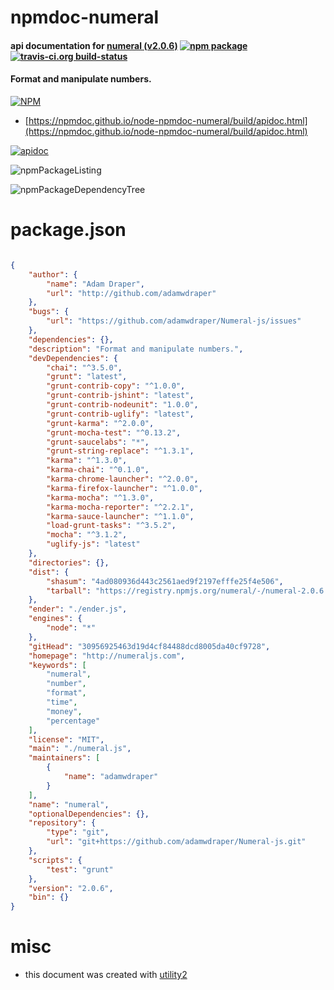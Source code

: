 # npmdoc-numeral

#### api documentation for  [numeral (v2.0.6)](http://numeraljs.com)  [![npm package](https://img.shields.io/npm/v/npmdoc-numeral.svg?style=flat-square)](https://www.npmjs.org/package/npmdoc-numeral) [![travis-ci.org build-status](https://api.travis-ci.org/npmdoc/node-npmdoc-numeral.svg)](https://travis-ci.org/npmdoc/node-npmdoc-numeral)

#### Format and manipulate numbers.

[![NPM](https://nodei.co/npm/numeral.png?downloads=true&downloadRank=true&stars=true)](https://www.npmjs.com/package/numeral)

- [https://npmdoc.github.io/node-npmdoc-numeral/build/apidoc.html](https://npmdoc.github.io/node-npmdoc-numeral/build/apidoc.html)

[![apidoc](https://npmdoc.github.io/node-npmdoc-numeral/build/screenCapture.buildCi.browser.%252Ftmp%252Fbuild%252Fapidoc.html.png)](https://npmdoc.github.io/node-npmdoc-numeral/build/apidoc.html)

![npmPackageListing](https://npmdoc.github.io/node-npmdoc-numeral/build/screenCapture.npmPackageListing.svg)

![npmPackageDependencyTree](https://npmdoc.github.io/node-npmdoc-numeral/build/screenCapture.npmPackageDependencyTree.svg)



# package.json

```json

{
    "author": {
        "name": "Adam Draper",
        "url": "http://github.com/adamwdraper"
    },
    "bugs": {
        "url": "https://github.com/adamwdraper/Numeral-js/issues"
    },
    "dependencies": {},
    "description": "Format and manipulate numbers.",
    "devDependencies": {
        "chai": "^3.5.0",
        "grunt": "latest",
        "grunt-contrib-copy": "^1.0.0",
        "grunt-contrib-jshint": "latest",
        "grunt-contrib-nodeunit": "1.0.0",
        "grunt-contrib-uglify": "latest",
        "grunt-karma": "^2.0.0",
        "grunt-mocha-test": "^0.13.2",
        "grunt-saucelabs": "*",
        "grunt-string-replace": "^1.3.1",
        "karma": "^1.3.0",
        "karma-chai": "^0.1.0",
        "karma-chrome-launcher": "^2.0.0",
        "karma-firefox-launcher": "^1.0.0",
        "karma-mocha": "^1.3.0",
        "karma-mocha-reporter": "^2.2.1",
        "karma-sauce-launcher": "^1.1.0",
        "load-grunt-tasks": "^3.5.2",
        "mocha": "^3.1.2",
        "uglify-js": "latest"
    },
    "directories": {},
    "dist": {
        "shasum": "4ad080936d443c2561aed9f2197efffe25f4e506",
        "tarball": "https://registry.npmjs.org/numeral/-/numeral-2.0.6.tgz"
    },
    "ender": "./ender.js",
    "engines": {
        "node": "*"
    },
    "gitHead": "30956925463d19d4cf84488dcd8005da40cf9728",
    "homepage": "http://numeraljs.com",
    "keywords": [
        "numeral",
        "number",
        "format",
        "time",
        "money",
        "percentage"
    ],
    "license": "MIT",
    "main": "./numeral.js",
    "maintainers": [
        {
            "name": "adamwdraper"
        }
    ],
    "name": "numeral",
    "optionalDependencies": {},
    "repository": {
        "type": "git",
        "url": "git+https://github.com/adamwdraper/Numeral-js.git"
    },
    "scripts": {
        "test": "grunt"
    },
    "version": "2.0.6",
    "bin": {}
}
```



# misc
- this document was created with [utility2](https://github.com/kaizhu256/node-utility2)
